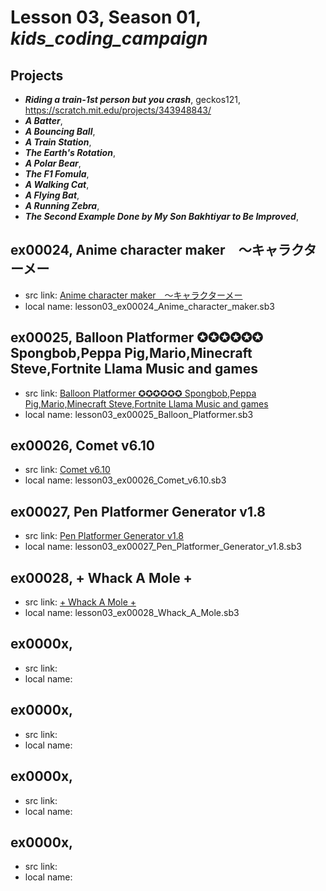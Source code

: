 # Lesson 03, Season 01, ***kids_coding_campaign***

## Projects
+ ***Riding a train-1st person but you crash***, geckos121, https://scratch.mit.edu/projects/343948843/
+ ***A Batter***,
+ ***A Bouncing Ball***,
+ ***A Train Station***,
+ ***The Earth's Rotation***,
+ ***A Polar Bear***,
+ ***The F1 Fomula***,
+ ***A Walking Cat***,
+ ***A Flying Bat***,
+ ***A Running Zebra***,
+ ***The Second Example Done by My Son Bakhtiyar to Be Improved***,


## ex00024, Anime character maker　～キャラクターメー	

+ src link: [Anime character maker　～キャラクターメー](https://scratch.mit.edu/projects/324140233/)
+ local name: lesson03_ex00024_Anime_character_maker.sb3

## ex00025, Balloon Platformer  ✪✪✪✪✪✪ Spongbob,Peppa Pig,Mario,Minecraft Steve,Fortnite Llama Music and games

+ src link: [Balloon Platformer  ✪✪✪✪✪✪ Spongbob,Peppa Pig,Mario,Minecraft Steve,Fortnite Llama Music and games](https://scratch.mit.edu/projects/372228820/)
+ local name: lesson03_ex00025_Balloon_Platformer.sb3

## ex00026, Comet v6.10

+ src link: [Comet v6.10](https://scratch.mit.edu/projects/262252337/)
+ local name: lesson03_ex00026_Comet_v6.10.sb3

## ex00027, Pen Platformer Generator v1.8

+ src link: [Pen Platformer Generator v1.8](https://scratch.mit.edu/projects/349725421/)
+ local name: lesson03_ex00027_Pen_Platformer_Generator_v1.8.sb3

## ex00028, + Whack A Mole +

+ src link: [+ Whack A Mole +](https://scratch.mit.edu/projects/374127483/)
+ local name: lesson03_ex00028_Whack_A_Mole.sb3

## ex0000x,

+ src link:
+ local name:

## ex0000x,

+ src link:
+ local name:

## ex0000x,

+ src link:
+ local name:

## ex0000x,

+ src link:
+ local name:


